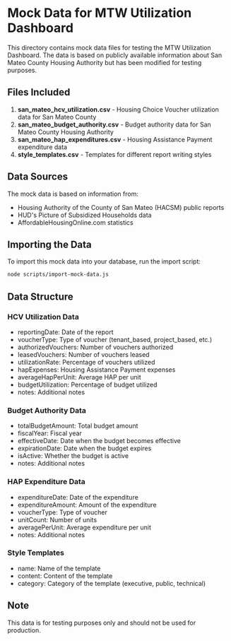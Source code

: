 # Mock Data for MTW Utilization Dashboard

This directory contains mock data files for testing the MTW Utilization Dashboard. The data is based on publicly available information about San Mateo County Housing Authority but has been modified for testing purposes.

## Files Included

1. **san_mateo_hcv_utilization.csv** - Housing Choice Voucher utilization data for San Mateo County
2. **san_mateo_budget_authority.csv** - Budget authority data for San Mateo County Housing Authority
3. **san_mateo_hap_expenditures.csv** - Housing Assistance Payment expenditure data
4. **style_templates.csv** - Templates for different report writing styles

## Data Sources

The mock data is based on information from:
- Housing Authority of the County of San Mateo (HACSM) public reports
- HUD's Picture of Subsidized Households data
- AffordableHousingOnline.com statistics

## Importing the Data

To import this mock data into your database, run the import script:

```bash
node scripts/import-mock-data.js
```

## Data Structure

### HCV Utilization Data
- reportingDate: Date of the report
- voucherType: Type of voucher (tenant_based, project_based, etc.)
- authorizedVouchers: Number of vouchers authorized
- leasedVouchers: Number of vouchers leased
- utilizationRate: Percentage of vouchers utilized
- hapExpenses: Housing Assistance Payment expenses
- averageHapPerUnit: Average HAP per unit
- budgetUtilization: Percentage of budget utilized
- notes: Additional notes

### Budget Authority Data
- totalBudgetAmount: Total budget amount
- fiscalYear: Fiscal year
- effectiveDate: Date when the budget becomes effective
- expirationDate: Date when the budget expires
- isActive: Whether the budget is active
- notes: Additional notes

### HAP Expenditure Data
- expenditureDate: Date of the expenditure
- expenditureAmount: Amount of the expenditure
- voucherType: Type of voucher
- unitCount: Number of units
- averagePerUnit: Average expenditure per unit
- notes: Additional notes

### Style Templates
- name: Name of the template
- content: Content of the template
- category: Category of the template (executive, public, technical)

## Note

This data is for testing purposes only and should not be used for production.
